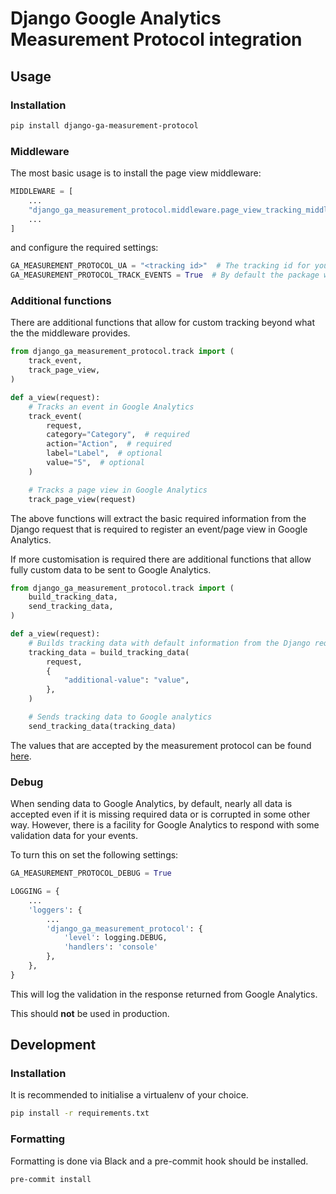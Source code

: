 # Django Google Analytics Measurement Protocol integration

## Usage

### Installation

```bash
pip install django-ga-measurement-protocol
```

### Middleware

The most basic usage is to install the page view middleware:

```python
MIDDLEWARE = [
    ...
    "django_ga_measurement_protocol.middleware.page_view_tracking_middleware",
    ...
]
```

and configure the required settings:

```python
GA_MEASUREMENT_PROTOCOL_UA = "<tracking id>"  # The tracking id for your property
GA_MEASUREMENT_PROTOCOL_TRACK_EVENTS = True  # By default the package won't do any tracking unless explicitly set
```

### Additional functions

There are additional functions that allow for custom tracking beyond what the the middleware provides.

```python
from django_ga_measurement_protocol.track import (
    track_event,
    track_page_view,
)

def a_view(request):
    # Tracks an event in Google Analytics
    track_event(
        request,
        category="Category",  # required
        action="Action",  # required
        label="Label",  # optional
        value="5",  # optional
    )

    # Tracks a page view in Google Analytics
    track_page_view(request)
```

The above functions will extract the basic required information from the Django request that is required to register an event/page view in Google Analytics.

If more customisation is required there are additional functions that allow fully custom data to be sent to Google Analytics.

```python
from django_ga_measurement_protocol.track import (
    build_tracking_data,
    send_tracking_data,
)

def a_view(request):
    # Builds tracking data with default information from the Django request
    tracking_data = build_tracking_data(
        request,
        {
            "additional-value": "value",
        },
    )

    # Sends tracking data to Google analytics
    send_tracking_data(tracking_data)
```

The values that are accepted by the measurement protocol can be found [here](https://developers.google.com/analytics/devguides/collection/protocol/v1/parameters).

### Debug

When sending data to Google Analytics, by default, nearly all data is accepted even if it is missing required data or is corrupted in some other way. However, there is a facility for Google Analytics to respond with some validation data for your events.

To turn this on set the following settings:

```python
GA_MEASUREMENT_PROTOCOL_DEBUG = True

LOGGING = {
    ...
    'loggers': {
        ...
        'django_ga_measurement_protocol': {
            'level': logging.DEBUG,
            'handlers': 'console'
        },
    },
}
```

This will log the validation in the response returned from Google Analytics.

This should **not** be used in production.

## Development

### Installation

It is recommended to initialise a virtualenv of your choice.

```bash
pip install -r requirements.txt
```

### Formatting

Formatting is done via Black and a pre-commit hook should be installed.

```bash
pre-commit install
```
